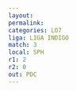 ```yaml
---
layout: 
permalink: 
categories: LO7
liga: LIGA INDIGO
match: 3
local: SPH
r1: 2
r2: 0
out: PDC
---
```

